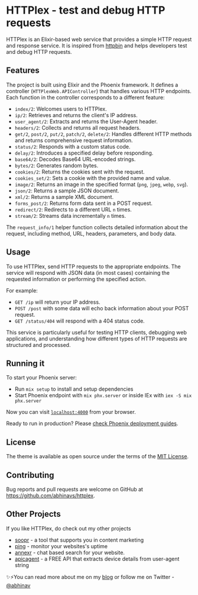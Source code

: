 # HTTPlex - test and debug HTTP requests

HTTPlex is an Elixir-based web service that provides a simple HTTP request and response service. It is inspired from [httpbin](https://httpbin.org/) and helps developers test and debug HTTP requests.

## Features

The project is built using Elixir and the Phoenix framework. It defines a controller (`HTTPlexWeb.APIController`) that handles various HTTP endpoints. Each function in the controller corresponds to a different feature:

- `index/2`: Welcomes users to HTTPlex.
- `ip/2`: Retrieves and returns the client's IP address.
- `user_agent/2`: Extracts and returns the User-Agent header.
- `headers/2`: Collects and returns all request headers.
- `get/2`, `post/2`, `put/2`, `patch/2`, `delete/2`: Handles different HTTP methods and returns comprehensive request information.
- `status/2`: Responds with a custom status code.
- `delay/2`: Introduces a specified delay before responding.
- `base64/2`: Decodes Base64 URL-encoded strings.
- `bytes/2`: Generates random bytes.
- `cookies/2`: Returns the cookies sent with the request.
- `cookies_set/2`: Sets a cookie with the provided name and value.
- `image/2`: Returns an image in the specified format (`png`, `jpeg`, `webp`, `svg`).
- `json/2`: Returns a sample JSON document.
- `xml/2`: Returns a sample XML document.
- `forms_post/2`: Returns form data sent in a POST request.
- `redirect/2`: Redirects to a different URL `n` times.
- `stream/2`: Streams data incrementally `n` times.

The `request_info/1` helper function collects detailed information about the request, including method, URL, headers, parameters, and body data.

## Usage

To use HTTPlex, send HTTP requests to the appropriate endpoints. The service will respond with JSON data (in most cases) containing the requested information or performing the specified action.

For example:
- `GET /ip` will return your IP address.
- `POST /post` with some data will echo back information about your POST request.
- `GET /status/404` will respond with a 404 status code.

This service is particularly useful for testing HTTP clients, debugging web applications, and understanding how different types of HTTP requests are structured and processed.

## Running it

To start your Phoenix server:

  * Run `mix setup` to install and setup dependencies
  * Start Phoenix endpoint with `mix phx.server` or inside IEx with `iex -S mix phx.server`

Now you can visit [`localhost:4000`](http://localhost:4000) from your browser.

Ready to run in production? Please [check Phoenix deployment guides](https://hexdocs.pm/phoenix/deployment.html).

## License

The theme is available as open source under the terms of the [MIT License](https://opensource.org/licenses/MIT).

## Contributing

Bug reports and pull requests are welcome on GitHub at https://github.com/abhinavs/httplex.

## Other Projects

If you like HTTPlex, do check out my other projects
*   [soopr](https://www.soopr.co) - a tool that supports you in content marketing
*   [ping](https://www.apicblocks.com/ping) - monitor your websites's uptime
*   [annexr](https://www.annexr.com) - chat based search for your website.
*   [apicagent](https://www.apicagent.com) - a FREE API that extracts device details from user-agent string


✨⚡You can read more about me on my [blog](https://www.abhinav.co/about/) or follow me on Twitter - [@abhinav](https://twitter.com/abhinav)
